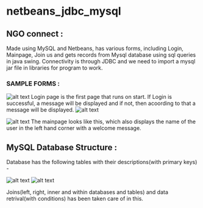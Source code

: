 # netbeans_jdbc_mysql
## NGO connect :
Made using MySQL and Netbeans, has various forms, including Login, Mainpage, Join us and gets records from Mysql database using sql queries in java swing.
Connectivity is through JDBC and we need to import a mysql jar file in libraries for program to work.

### SAMPLE FORMS :

![alt text](/home/lily/Pictures/login.png)
Login page is the first page that runs on start.
If Login is successful, a message will be displayed and if not, then acoording to that a message will be displayed.
![alt text](/home/lily/Pictures/loginsuccess.png)

![alt text](/home/lily/Pictures/mainpage.png)
The mainpage looks like this, which also displays the name of the user in the left hand corner with a welcome message.


## MySQL Database Structure :
Database has the following tables with their descriptions(with primary keys) -

![alt text](/home/lily/Pictures/sql1.png)
![alt text](/home/lily/Pictures/sql2.png)

Joins(left, right, inner and within databases and tables) and data retrival(with conditions) has been taken care of in this.
